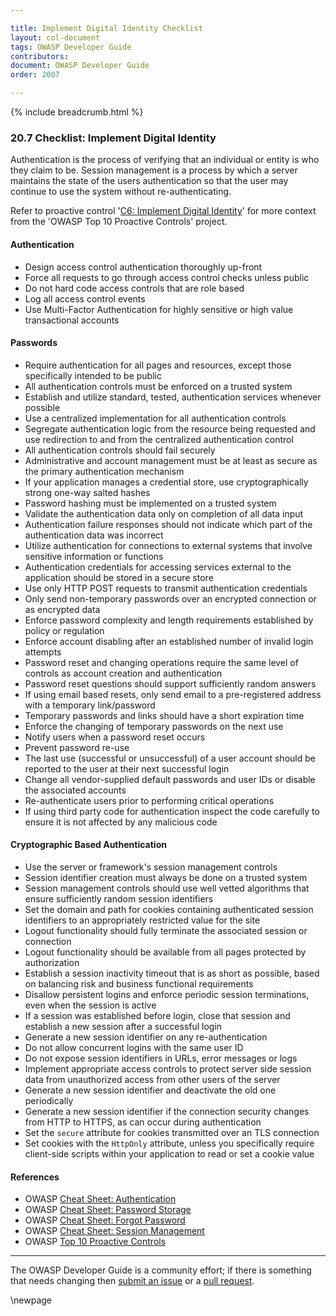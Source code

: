```yaml
---

title: Implement Digital Identity Checklist
layout: col-document
tags: OWASP Developer Guide
contributors:
document: OWASP Developer Guide
order: 2007

---
```


{% include breadcrumb.html %}

### 20.7 Checklist: Implement Digital Identity

Authentication is the process of verifying that an individual or entity is who they claim to be.
Session management is a process by which a server maintains the state of the users authentication
so that the user may continue to use the system without re-authenticating.

Refer to proactive control '[C6: Implement Digital Identity][control6]'
for more context from the 'OWASP Top 10 Proactive Controls' project.

#### Authentication

* Design access control authentication thoroughly up-front
* Force all requests to go through access control checks unless public
* Do not hard code access controls that are role based
* Log all access control events
* Use Multi-Factor Authentication for highly sensitive or high value transactional accounts

#### Passwords

* Require authentication for all pages and resources, except those specifically intended to be public
* All authentication controls must be enforced on a trusted system
* Establish and utilize standard, tested, authentication services whenever possible
* Use a centralized implementation for all authentication controls
* Segregate authentication logic from the resource being requested and
    use redirection to and from the centralized authentication control
* All authentication controls should fail securely
* Administrative and account management must be at least as secure as the primary authentication mechanism
* If your application manages a credential store, use cryptographically strong one-way salted hashes
* Password hashing must be implemented on a trusted system
* Validate the authentication data only on completion of all data input
* Authentication failure responses should not indicate which part of the authentication data was incorrect
* Utilize authentication for connections to external systems that involve sensitive information or functions
* Authentication credentials for accessing services external to the application should be stored in a secure store
* Use only HTTP POST requests to transmit authentication credentials
* Only send non-temporary passwords over an encrypted connection or as encrypted data
* Enforce password complexity and length requirements established by policy or regulation
* Enforce account disabling after an established number of invalid login attempts
* Password reset and changing operations require the same level of controls as account creation and authentication
* Password reset questions should support sufficiently random answers
* If using email based resets, only send email to a pre-registered address with a temporary link/password
* Temporary passwords and links should have a short expiration time
* Enforce the changing of temporary passwords on the next use
* Notify users when a password reset occurs
* Prevent password re-use
* The last use (successful or unsuccessful) of a user account should be reported to the user
    at their next successful login
* Change all vendor-supplied default passwords and user IDs or disable the associated accounts
* Re-authenticate users prior to performing critical operations
* If using third party code for authentication inspect the code carefully
    to ensure it is not affected by any malicious code

#### Cryptographic Based Authentication

* Use the server or framework's session management controls
* Session identifier creation must always be done on a trusted system
* Session management controls should use well vetted algorithms that ensure sufficiently random session identifiers
* Set the domain and path for cookies containing authenticated session identifiers
    to an appropriately restricted value for the site
* Logout functionality should fully terminate the associated session or connection
* Logout functionality should be available from all pages protected by authorization
* Establish a session inactivity timeout that is as short as possible,
    based on balancing risk and business functional requirements
* Disallow persistent logins and enforce periodic session terminations, even when the session is active
* If a session was established before login, close that session and establish a new session after a successful login
* Generate a new session identifier on any re-authentication
* Do not allow concurrent logins with the same user ID
* Do not expose session identifiers in URLs, error messages or logs
* Implement appropriate access controls to protect server side session data
    from unauthorized access from other users of the server
* Generate a new session identifier and deactivate the old one periodically
* Generate a new session identifier if the connection security changes from HTTP to HTTPS,
    as can occur during authentication
* Set the `secure` attribute for cookies transmitted over an TLS connection
* Set cookies with the `HttpOnly` attribute,
    unless you specifically require client-side scripts within your application to read or set a cookie value

#### References

* OWASP [Cheat Sheet: Authentication][csauth]
* OWASP [Cheat Sheet: Password Storage][cspass]
* OWASP [Cheat Sheet: Forgot Password][csforgot]
* OWASP [Cheat Sheet: Session Management][cssession]
* OWASP [Top 10 Proactive Controls][proactive10]

----

The OWASP Developer Guide is a community effort; if there is something that needs changing
then [submit an issue][issue2007] or a [pull request][pr].

[control6]: https://owasp.org/www-project-proactive-controls/v3/en/c6-digital-identity
[csauth]: https://cheatsheetseries.owasp.org/cheatsheets/Authentication_Cheat_Sheet.html
[cspass]: https://cheatsheetseries.owasp.org/cheatsheets/Password_Storage_Cheat_Sheet.html
[csforgot]: https://cheatsheetseries.owasp.org/cheatsheets/Password_Storage_Cheat_Sheet.html
[cssession]: https://cheatsheetseries.owasp.org/cheatsheets/Session_Management_Cheat_Sheet.html
[issue2007]: https://github.com/OWASP/www-project-developer-guide/issues/new?labels=enhancement&template=request.md&title=Update:%2020-proactive-control-checklist/07-digital-identity
[pr]: https://github.com/OWASP/www-project-developer-guide/pulls
[proactive10]: https://owasp.org/www-project-proactive-controls/

\newpage
